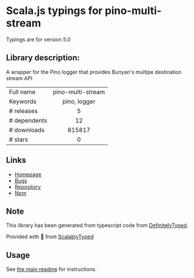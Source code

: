 
# Scala.js typings for pino-multi-stream

Typings are for version 5.0

## Library description:
A wrapper for the Pino logger that provides Bunyan's multipe destination stream API

|                    |                 |
| ------------------ | :-------------: |
| Full name          | pino-multi-stream |
| Keywords           | pino, logger |
| # releases         | 5 |
| # dependents       | 12 |
| # downloads        | 815817 |
| # stars            | 0 |

## Links
- [Homepage](https://github.com/pinojs/pino-multi-stream#readme)
- [Bugs](https://github.com/pinojs/pino-multi-stream/issues)
- [Repository](https://github.com/pinojs/pino-multi-stream)
- [Npm](https://www.npmjs.com/package/pino-multi-stream)
    


## Note
This library has been generated from typescript code from [DefinitelyTyped](https://definitelytyped.org).

Provided with :purple_heart: from [ScalablyTyped](https://github.com/oyvindberg/ScalablyTyped)

## Usage
See [the main readme](../../readme.md) for instructions.


